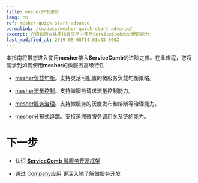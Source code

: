 ```yaml
---
title: mesher开发进阶
lang: cn
ref: mesher-quick-start-advance
permalink: /cn/docs/mesher-quick-start-advance/
excerpt: 介绍如何在体质指数应用中使用ServiceComb的处理链能力
last_modified_at: 2019-08-08T14:01:43.000Z
---
```


本指南将带您进入使用**mesher**接入**ServiceComb**的进阶之旅。在此旅程，您将能学到如何使用**mesher**的微服务高级特性：

- [mesher负载均衡](/cn/docs/mesher-quick-start-advance/mesher-load-balance/)。支持灵活可配置的微服务负载均衡策略。

- [mesher流量控制](/cn/docs/mesher-quick-start-advance/mesher-flow-control/)。支持微服务请求流量控制能力。

- [mesher服务治理](/cn/docs/mesher-quick-start-advance/mesher-service-management/)。支持微服务的灰度发布和熔断等治理能力。

- [mesher分布式追踪](/cn/docs/mesher-quick-start-advance/mesher-distributed-tracing)。支持追溯微服务调用关系链的能力。

# 下一步

- 认识 [**ServiceComb** 微服务开发框架](/cn/users/)

- 通过 [Company应用](/cn/docs/linuxcon-workshop-demo/) 更深入地了解微服务开发
